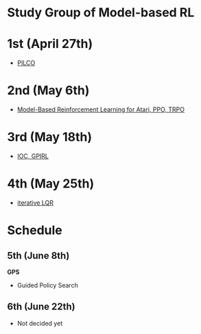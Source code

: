 # Study Group of Model-based RL

# 1st (April 27th)

- [PILCO](https://speakerdeck.com/shunichi09/pilco)

# 2nd (May 6th)

- [Model-Based Reinforcement Learning for Atari, PPO, TRPO](https://speakerdeck.com/yuishihara/model-based-reinforcement-learning-for-atari)

# 3rd (May 18th)

- [IOC, GPIRL](https://speakerdeck.com/watakandhi/model-based-reinforcement-learning)

# 4th (May 25th)

- [iterative LQR](https://speakerdeck.com/yuishihara/synthesis-and-stabilization-of-complex-behaviors-through-online-trajectory-optimization)

# Schedule

## 5th (June 8th)

**GPS**

- Guided Policy Search

## 6th (June 22th)

- Not decided yet
